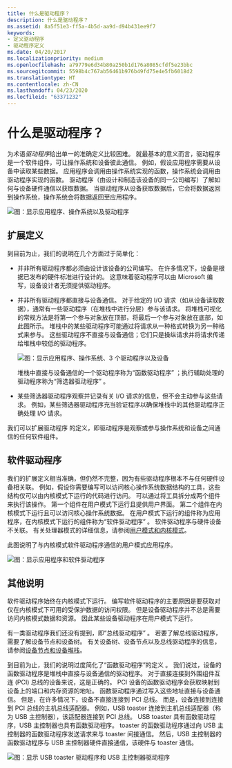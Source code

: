 ```yaml
---
title: 什么是驱动程序？
description: 什么是驱动程序？
ms.assetid: 8a5f51e3-ff5a-4b5d-aa9d-d94b431ee9f7
keywords:
- 定义驱动程序
- 驱动程序定义
ms.date: 04/20/2017
ms.localizationpriority: medium
ms.openlocfilehash: a79779e6d34b80a250b1d176a8085cfdf5e23bbc
ms.sourcegitcommit: 5598b4c767ab56461b976b49fd75e4e5fb6018d2
ms.translationtype: HT
ms.contentlocale: zh-CN
ms.lasthandoff: 04/23/2020
ms.locfileid: "63371232"
---
```

# <a name="what-is-a-driver"></a>什么是驱动程序？


为术语*驱动程序*给出单一的准确定义比较困难。 就最基本的意义而言，驱动程序是一个软件组件，可让操作系统和设备彼此通信。 例如，假设应用程序需要从设备中读取某些数据。 应用程序会调用由操作系统实现的函数，操作系统会调用由驱动程序实现的函数。 驱动程序（由设计和制造该设备的同一公司编写）了解如何与设备硬件通信以获取数据。 当驱动程序从设备获取数据后，它会将数据返回到操作系统，操作系统会将数据返回至应用程序。

![图：显示应用程序、操作系统以及驱动程序](images/whatisadriver01.png)

## <a name="span-idexpanding_the_definitionspanspan-idexpanding_the_definitionspanspan-idexpanding_the_definitionspanexpanding-the-definition"></a><span id="Expanding_the_definition"></span><span id="expanding_the_definition"></span><span id="EXPANDING_THE_DEFINITION"></span>扩展定义


到目前为止，我们的说明在几个方面过于简单化：

-   并非所有驱动程序都必须由设计该设备的公司编写。 在许多情况下，设备是根据已发布的硬件标准进行设计的。 这意味着驱动程序可以由 Microsoft 编写，设备设计者无须提供驱动程序。

-   并非所有驱动程序都直接与设备通信。 对于给定的 I/O 请求（如从设备读取数据），通常有一些驱动程序（在堆栈中进行分层）参与该请求。 将堆栈可视化的常规方法是将第一个参与对象放在顶部，将最后一个参与对象放在底部，如此图所示。 堆栈中的某些驱动程序可能通过将请求从一种格式转换为另一种格式来参与。 这些驱动程序不直接与设备通信；它们只是操纵请求并将请求传递给堆栈中较低的驱动程序。

    ![图：显示应用程序、操作系统、3 个驱动程序以及设备](images/whatisadriver02.png)

    堆栈中直接与设备通信的一个驱动程序称为“函数驱动程序”  ；执行辅助处理的驱动程序称为“筛选器驱动程序”  。

-   某些筛选器驱动程序观察并记录有关 I/O 请求的信息，但不会主动参与这些请求。 例如，某些筛选器驱动程序充当验证程序以确保堆栈中的其他驱动程序正确处理 I/O 请求。

我们可以扩展驱动程序  的定义，即驱动程序是观察或参与操作系统和设备之间通信的任何软件组件。

## <a name="span-idsoftware_driversspanspan-idsoftware_driversspanspan-idsoftware_driversspansoftware-drivers"></a><span id="Software_drivers"></span><span id="software_drivers"></span><span id="SOFTWARE_DRIVERS"></span>软件驱动程序


我们的扩展定义相当准确，但仍然不完整，因为有些驱动程序根本不与任何硬件设备相关联。 例如，假设你需要编写可以访问核心操作系统数据结构的工具，这些结构仅可以由内核模式下运行的代码进行访问。 可以通过将工具拆分成两个组件来执行该操作。 第一个组件在用户模式下运行且提供用户界面。 第二个组件在内核模式下运行且可以访问核心操作系统数据。 在用户模式下运行的组件称为应用程序，在内核模式下运行的组件称为“软件驱动程序”  。 软件驱动程序与硬件设备不关联。 有关处理器模式的详细信息，请参阅[用户模式和内核模式](user-mode-and-kernel-mode.md)。

此图说明了与内核模式软件驱动程序通信的用户模式应用程序。

![图：显示应用程序和软件驱动程序](images/whatisadriver03.png)

## <a name="span-idadditional_notesspanspan-idadditional_notesspanspan-idadditional_notesspanadditional-notes"></a><span id="Additional_notes"></span><span id="additional_notes"></span><span id="ADDITIONAL_NOTES"></span>其他说明


软件驱动程序始终在内核模式下运行。 编写软件驱动程序的主要原因是要获取对仅在内核模式下可用的受保护数据的访问权限。 但是设备驱动程序并不总是需要访问内核模式数据和资源。 因此某些设备驱动程序在用户模式下运行。

有一类驱动程序我们还没有提到，即“总线驱动程序”  。 若要了解总线驱动程序，需要了解设备节点和设备树。 有关设备树、设备节点以及总线驱动程序的信息，请参阅[设备节点和设备堆栈](device-nodes-and-device-stacks.md)。

到目前为止，我们的说明过度简化了“函数驱动程序”的定义  。 我们说过，设备的函数驱动程序是堆栈中直接与设备通信的驱动程序。 对于直接连接到外围组件互连 (PCI) 总线的设备来说，这是正确的。 PCI 设备的函数驱动程序会获取映射到设备上的端口和内存资源的地址。 函数驱动程序通过写入这些地址直接与设备通信。 但是，在许多情况下，设备不直接连接到 PCI 总线。 而是，设备连接到连接到 PCI 总线的主机总线适配器。 例如，USB toaster 连接到主机总线适配器（称为 USB 主控制器），该适配器连接到 PCI 总线。 USB toaster 具有函数驱动程序，USB 主控制器也具有函数驱动程序。 toaster 的函数驱动程序通过向 USB 主控制器的函数驱动程序发送请求来与 toaster 间接通信。 然后，USB 主控制器的函数驱动程序与 USB 主控制器硬件直接通信，该硬件与 toaster 通信。

![图：显示 USB toaster 驱动程序和 USB 主控制器驱动程序](images/whatisadriver04.png)

 

 





